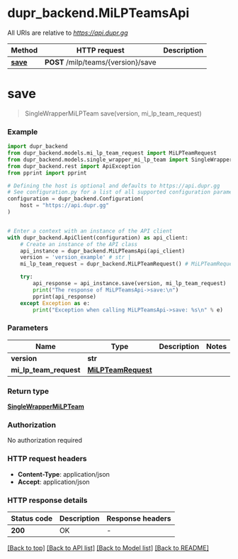 # dupr_backend.MiLPTeamsApi

All URIs are relative to *https://api.dupr.gg*

Method | HTTP request | Description
------------- | ------------- | -------------
[**save**](MiLPTeamsApi.md#save) | **POST** /milp/teams/{version}/save | 


# **save**
> SingleWrapperMiLPTeam save(version, mi_lp_team_request)

### Example


```python
import dupr_backend
from dupr_backend.models.mi_lp_team_request import MiLPTeamRequest
from dupr_backend.models.single_wrapper_mi_lp_team import SingleWrapperMiLPTeam
from dupr_backend.rest import ApiException
from pprint import pprint

# Defining the host is optional and defaults to https://api.dupr.gg
# See configuration.py for a list of all supported configuration parameters.
configuration = dupr_backend.Configuration(
    host = "https://api.dupr.gg"
)


# Enter a context with an instance of the API client
with dupr_backend.ApiClient(configuration) as api_client:
    # Create an instance of the API class
    api_instance = dupr_backend.MiLPTeamsApi(api_client)
    version = 'version_example' # str | 
    mi_lp_team_request = dupr_backend.MiLPTeamRequest() # MiLPTeamRequest | 

    try:
        api_response = api_instance.save(version, mi_lp_team_request)
        print("The response of MiLPTeamsApi->save:\n")
        pprint(api_response)
    except Exception as e:
        print("Exception when calling MiLPTeamsApi->save: %s\n" % e)
```



### Parameters


Name | Type | Description  | Notes
------------- | ------------- | ------------- | -------------
 **version** | **str**|  | 
 **mi_lp_team_request** | [**MiLPTeamRequest**](MiLPTeamRequest.md)|  | 

### Return type

[**SingleWrapperMiLPTeam**](SingleWrapperMiLPTeam.md)

### Authorization

No authorization required

### HTTP request headers

 - **Content-Type**: application/json
 - **Accept**: application/json

### HTTP response details

| Status code | Description | Response headers |
|-------------|-------------|------------------|
**200** | OK |  -  |

[[Back to top]](#) [[Back to API list]](../README.md#documentation-for-api-endpoints) [[Back to Model list]](../README.md#documentation-for-models) [[Back to README]](../README.md)

